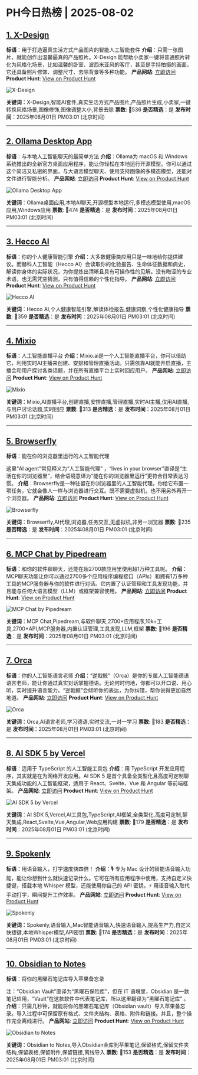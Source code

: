 # PH今日热榜 | 2025-08-02

## [1. X-Design](https://www.producthunt.com/products/x-design?utm_campaign=producthunt-api&utm_medium=api-v2&utm_source=Application%3A+dev+%28ID%3A+189358%29)
**标语**：用于打造逼真生活方式产品图片的智能人工智能套件
**介绍**：只需一张图片，就能创作出温馨逼真的产品照片。X-Design 能帮助小卖家一键将普通照片转化为风格化场景，比如温馨的卧室、波西米亚风的客厅，甚至是手持拍摄的画面。它还具备照片修饰、调整尺寸、去除背景等多种功能。
**产品网站**: [立即访问](https://www.producthunt.com/r/WNMFHRQQ5OEFPP?utm_campaign=producthunt-api&utm_medium=api-v2&utm_source=Application%3A+dev+%28ID%3A+189358%29)
**Product Hunt**: [View on Product Hunt](https://www.producthunt.com/products/x-design?utm_campaign=producthunt-api&utm_medium=api-v2&utm_source=Application%3A+dev+%28ID%3A+189358%29)

![X-Design](https://ph-files.imgix.net/bf87b45b-8ef5-429e-b383-365a303b5e66.png?auto=format)

**关键词**：X-Design,智能AI套件,真实生活方式产品图片,产品照片生成,小卖家,一键转换风格场景,图像修饰,图像调整大小,背景去除
**票数**: 🔺536
**是否精选**：是
**发布时间**：2025年08月01日 PM03:01 (北京时间)

---

## [2. Ollama Desktop App](https://www.producthunt.com/products/ollama-v0-7?utm_campaign=producthunt-api&utm_medium=api-v2&utm_source=Application%3A+dev+%28ID%3A+189358%29)
**标语**：与本地人工智能聊天的最简单方法
**介绍**：Ollama为 macOS 和 Windows 系统推出的全新官方桌面应用程序，能让你轻松在本地运行开源模型。你可以通过这个简洁又私密的界面，与大语言模型聊天、使用支持图像的多模态模型，还能对文件进行智能分析。
**产品网站**: [立即访问](https://www.producthunt.com/r/OBWEUID5W5F524?utm_campaign=producthunt-api&utm_medium=api-v2&utm_source=Application%3A+dev+%28ID%3A+189358%29)
**Product Hunt**: [View on Product Hunt](https://www.producthunt.com/products/ollama-v0-7?utm_campaign=producthunt-api&utm_medium=api-v2&utm_source=Application%3A+dev+%28ID%3A+189358%29)

![Ollama Desktop App](https://ph-files.imgix.net/b4c35a6c-972a-4d72-af8f-c46e3da6808c.jpeg?auto=format)

**关键词**：Ollama桌面应用,本地AI聊天,开源模型本地运行,多模态模型使用,macOS应用,Windows应用
**票数**: 🔺474
**是否精选**：是
**发布时间**：2025年08月01日 PM03:01 (北京时间)

---

## [3. Hecco AI](https://www.producthunt.com/products/hecco-ai-ai-that-understands-health?utm_campaign=producthunt-api&utm_medium=api-v2&utm_source=Application%3A+dev+%28ID%3A+189358%29)
**标语**：你的个人健康智能引擎
**介绍**：大多数健康类应用只是一味地给你提供建议。而赫科人工智能（Hecco AI）会读取你的化验报告、生命体征数据和病史，解读你身体的实际状况，为你提炼出清晰且具有可操作性的见解。没有晦涩的专业术语，也无需凭空猜测，只有值得信赖的个性化指导。
**产品网站**: [立即访问](https://www.producthunt.com/r/VDQVPHNJNYEZV4?utm_campaign=producthunt-api&utm_medium=api-v2&utm_source=Application%3A+dev+%28ID%3A+189358%29)
**Product Hunt**: [View on Product Hunt](https://www.producthunt.com/products/hecco-ai-ai-that-understands-health?utm_campaign=producthunt-api&utm_medium=api-v2&utm_source=Application%3A+dev+%28ID%3A+189358%29)

![Hecco AI](https://ph-files.imgix.net/b28e731c-985e-4308-9666-762a9ef5fb37.png?auto=format)

**关键词**：Hecco AI,个人健康智能引擎,解读体检报告,健康洞察,个性化健康指导
**票数**: 🔺359
**是否精选**：是
**发布时间**：2025年08月01日 PM03:01 (北京时间)

---

## [4. Mixio](https://www.producthunt.com/products/stream-while-you-sleep?utm_campaign=producthunt-api&utm_medium=api-v2&utm_source=Application%3A+dev+%28ID%3A+189358%29)
**标语**：人工智能直播平台
**介绍**：Mixio.ai是一个人工智能直播平台，你可以借助它，利用实时AI主播来创建、安排和管理直播活动。只需依靠AI就能开启直播，主播会和用户探讨各类话题，并在所有直播平台上实时回应用户。
**产品网站**: [立即访问](https://www.producthunt.com/r/SE7E5FQBA7DJ5M?utm_campaign=producthunt-api&utm_medium=api-v2&utm_source=Application%3A+dev+%28ID%3A+189358%29)
**Product Hunt**: [View on Product Hunt](https://www.producthunt.com/products/stream-while-you-sleep?utm_campaign=producthunt-api&utm_medium=api-v2&utm_source=Application%3A+dev+%28ID%3A+189358%29)

![Mixio](https://ph-files.imgix.net/0ad5823f-87aa-4edf-bca6-35d33731bfd4.png?auto=format)

**关键词**：Mixio,AI直播平台,创建直播,安排直播,管理直播,实时AI主播,仅用AI直播,与用户讨论话题,实时回应
**票数**: 🔺313
**是否精选**：是
**发布时间**：2025年08月01日 PM03:01 (北京时间)

---

## [5. Browserfly](https://www.producthunt.com/products/browserfly?utm_campaign=producthunt-api&utm_medium=api-v2&utm_source=Application%3A+dev+%28ID%3A+189358%29)
**标语**：能在你的浏览器里运行的人工智能代理

这里“AI agent”常见释义为“人工智能代理” ，“lives in your browser”直译是“生活在你的浏览器里”，结合语境意译为“能在你的浏览器里运行”更符合日常表达习惯。
**介绍**：Browserfly是一种驻留在你浏览器里的人工智能代理。你给它布置一项任务，它就会像人一样与浏览器进行交互。既不需要虚拟机，也不用另外再开一个浏览器。
**产品网站**: [立即访问](https://www.producthunt.com/r/R754PSDYUQ5L37?utm_campaign=producthunt-api&utm_medium=api-v2&utm_source=Application%3A+dev+%28ID%3A+189358%29)
**Product Hunt**: [View on Product Hunt](https://www.producthunt.com/products/browserfly?utm_campaign=producthunt-api&utm_medium=api-v2&utm_source=Application%3A+dev+%28ID%3A+189358%29)

![Browserfly](https://ph-files.imgix.net/6c25d218-7d7f-4f25-ac5d-7ea794eb98b1.png?auto=format)

**关键词**：Browserfly,AI代理,浏览器,任务交互,无虚拟机,非另一浏览器
**票数**: 🔺235
**是否精选**：是
**发布时间**：2025年08月01日 PM03:01 (北京时间)

---

## [6. MCP Chat by Pipedream](https://www.producthunt.com/products/pipedream-chat?utm_campaign=producthunt-api&utm_medium=api-v2&utm_source=Application%3A+dev+%28ID%3A+189358%29)
**标语**：和你的软件聊聊天，还能在超2700款应用里使用超1万种工具呢。
**介绍**：MCP聊天功能让你可以通过2700多个应用程序编程接口（APIs）和拥有1万多种工具的MCP服务器与你的软件进行对话。它内置了认证管理和工具发现功能，并且能与任何大语言模型（LLM）或框架兼容使用。
**产品网站**: [立即访问](https://www.producthunt.com/r/4FJYEUDP37O5IJ?utm_campaign=producthunt-api&utm_medium=api-v2&utm_source=Application%3A+dev+%28ID%3A+189358%29)
**Product Hunt**: [View on Product Hunt](https://www.producthunt.com/products/pipedream-chat?utm_campaign=producthunt-api&utm_medium=api-v2&utm_source=Application%3A+dev+%28ID%3A+189358%29)

![MCP Chat by Pipedream](https://ph-files.imgix.net/cabf8f87-c5eb-4bf7-84a1-97010153108d.png?auto=format)

**关键词**：MCP Chat,Pipedream,与软件聊天,2700+应用程序,10k+工具,2700+API,MCP服务器,内置认证管理,工具发现,LLM,框架
**票数**: 🔺196
**是否精选**：是
**发布时间**：2025年08月01日 PM03:01 (北京时间)

---

## [7. Orca](https://www.producthunt.com/products/orca-2?utm_campaign=producthunt-api&utm_medium=api-v2&utm_source=Application%3A+dev+%28ID%3A+189358%29)
**标语**：你的人工智能语言老师
**介绍**：“逆戟鲸”（Orca）是你的专属人工智能德语语言老师，能让你通过真实对话掌握德语。无论何时何地，你都可以开口说、用心听，实时提升语言能力。“逆戟鲸”会倾听你的表达，为你纠错，帮你说得更加自然地道。
**产品网站**: [立即访问](https://www.producthunt.com/r/YALTP3KIT6XGIH?utm_campaign=producthunt-api&utm_medium=api-v2&utm_source=Application%3A+dev+%28ID%3A+189358%29)
**Product Hunt**: [View on Product Hunt](https://www.producthunt.com/products/orca-2?utm_campaign=producthunt-api&utm_medium=api-v2&utm_source=Application%3A+dev+%28ID%3A+189358%29)

![Orca](https://ph-files.imgix.net/7f0f068c-5891-4352-9556-b4942b9c6d72.jpeg?auto=format)

**关键词**：Orca,AI语言老师,学习德语,实时交流,一对一学习
**票数**: 🔺183
**是否精选**：是
**发布时间**：2025年08月01日 PM03:01 (北京时间)

---

## [8. AI SDK 5 by Vercel](https://www.producthunt.com/products/vercel?utm_campaign=producthunt-api&utm_medium=api-v2&utm_source=Application%3A+dev+%28ID%3A+189358%29)
**标语**：适用于 TypeScript 的人工智能工具包
**介绍**：用 TypeScript 开发应用程序，其实就是在为网络开发应用。AI SDK 5 是首个具备全类型化且高度可定制聊天集成功能的人工智能框架，适用于 React、Svelte、Vue 和 Angular 等前端框架。
**产品网站**: [立即访问](https://www.producthunt.com/r/NBPPJECE4LNZ3U?utm_campaign=producthunt-api&utm_medium=api-v2&utm_source=Application%3A+dev+%28ID%3A+189358%29)
**Product Hunt**: [View on Product Hunt](https://www.producthunt.com/products/vercel?utm_campaign=producthunt-api&utm_medium=api-v2&utm_source=Application%3A+dev+%28ID%3A+189358%29)

![AI SDK 5 by Vercel](https://ph-files.imgix.net/4f0bbd27-75ca-424f-93f1-5a7bd295a950.png?auto=format)

**关键词**：AI SDK 5,Vercel,AI工具包,TypeScript,AI框架,全类型化,高度可定制,聊天集成,React,Svelte,Vue,Angular,Web应用构建
**票数**: 🔺179
**是否精选**：是
**发布时间**：2025年08月01日 PM03:01 (北京时间)

---

## [9. Spokenly](https://www.producthunt.com/products/spokenly?utm_campaign=producthunt-api&utm_medium=api-v2&utm_source=Application%3A+dev+%28ID%3A+189358%29)
**标语**：用语音输入，打字速度快四倍！
**介绍**：🎙️ 专为 Mac 设计的智能语音输入功能，能让你想到什么就快速记录什么。它可在所有应用程序中使用，支持自定义快捷键，搭载本地 Whisper 模型，还能使用你自己的 API 密钥。⚡️ 用语音输入取代手动打字，瞬间提升工作效率。
**产品网站**: [立即访问](https://www.producthunt.com/r/E73MVRUFL5IVA2?utm_campaign=producthunt-api&utm_medium=api-v2&utm_source=Application%3A+dev+%28ID%3A+189358%29)
**Product Hunt**: [View on Product Hunt](https://www.producthunt.com/products/spokenly?utm_campaign=producthunt-api&utm_medium=api-v2&utm_source=Application%3A+dev+%28ID%3A+189358%29)

![Spokenly](https://ph-files.imgix.net/127df27e-bb3f-49b1-9734-61e906bff0bb.jpeg?auto=format)

**关键词**：Spokenly,语音输入,Mac智能语音输入,快速语音输入,提高生产力,自定义快捷键,本地Whisper模型,API密钥
**票数**: 🔺174
**是否精选**：是
**发布时间**：2025年08月01日 PM03:01 (北京时间)

---

## [10. Obsidian to Notes](https://www.producthunt.com/products/obsidian-to-notes?utm_campaign=producthunt-api&utm_medium=api-v2&utm_source=Application%3A+dev+%28ID%3A+189358%29)
**标语**：将你的黑曜石笔记库导入苹果备忘录

注：“Obsidian Vault”直译为“黑曜石保险库”，但在 IT 语境里，Obsidian 是一款笔记应用，“Vault”在这款软件中代表笔记库，所以这里翻译为“黑曜石笔记库” 。
**介绍**：只需几秒钟，就能将你的黑曜石笔记库（Obsidian vault）导入苹果备忘录。导入过程中可保留原有格式、文件夹结构、表格、附件和链接。并且，整个操作完全离线进行。
**产品网站**: [立即访问](https://www.producthunt.com/r/PEEFY2UMQHHPNC?utm_campaign=producthunt-api&utm_medium=api-v2&utm_source=Application%3A+dev+%28ID%3A+189358%29)
**Product Hunt**: [View on Product Hunt](https://www.producthunt.com/products/obsidian-to-notes?utm_campaign=producthunt-api&utm_medium=api-v2&utm_source=Application%3A+dev+%28ID%3A+189358%29)

![Obsidian to Notes](https://ph-files.imgix.net/fab174f8-d9a7-4b86-b0d1-bdbdc88047ac.png?auto=format)

**关键词**：Obsidian to Notes,导入Obsidian金库到苹果笔记,保留格式,保留文件夹结构,保留表格,保留附件,保留链接,离线导入
**票数**: 🔺153
**是否精选**：是
**发布时间**：2025年08月01日 PM03:01 (北京时间)

---

